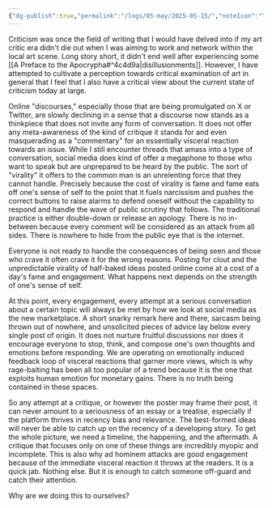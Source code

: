 ```yaml
---
{"dg-publish":true,"permalink":"/logs/05-may/2025-05-15/","noteIcon":"","created":"2025-05-15"}
---
```


Criticism was once the field of writing that I would have delved into if my art critic era didn't die out when I was aiming to work and network within the local art scene. Long story short, it didn't end well after experiencing some [[A Preface to the Apocrypha#^4c4d9a\|disillusionments]]. However, I have attempted to cultivate a perception towards critical examination of art in general that I feel that I also have a critical view about the current state of criticism today at large.

Online "discourses," especially those that are being promulgated on X or Twitter, are slowly declining in a sense that a discourse now stands as a thinkpiece that does not invite any form of conversation. It does not offer any meta-awareness of the kind of critique it stands for and even masquerading as a "commentary" for an essentially visceral reaction towards an issue. While I still encounter threads that amass into a type of conversation, social media does kind of offer a megaphone to those who want to speak but are unprepared to be heard by the public. The sort of "virality" it offers to the common man is an unrelenting force that they cannot handle. Precisely because the cost of virality is fame and fame eats off one's sense of self to the point that it fuels narcissism and pushes the correct buttons to raise alarms to defend oneself without the capability to respond and handle the wave of public scrutiny that follows. The traditional practice is either double-down or release an apology. There is no in-between because every comment will be considered as an attack from all sides. There is nowhere to hide from the public eye that is the internet.

Everyone is not ready to handle the consequences of being seen and those who crave it often crave it for the wrong reasons. Posting for clout and the unpredictable virality of half-baked ideas posted online come at a cost of a day's fame and engagement. What happens next depends on the strength of one's sense of self.

At this point, every engagement, every attempt at a serious conversation about a certain topic will always be met by how we look at social media as the new marketplace. A short snarky remark here and there, sarcasm being thrown out of nowhere, and unsolicited pieces of advice lay below every single post of origin. It does not nurture fruitful discussions nor does it encourage everyone to stop, think, and compose one's own thoughts and emotions before responding. We are operating on emotionally induced feedback loop of visceral reactions that garner more views, which is why rage-baiting has been all too popular of a trend because it is the one that exploits human emotion for monetary gains. There is no truth being contained in these spaces.

So any attempt at a critique, or however the poster may frame their post, it can never amount to a seriousness of an essay or a treatise, especially if the platform thrives in recency bias and relevance. The best-formed ideas will never be able to catch up on the recency of a developing story. To get the whole picture, we need a timeline, the happening, and the aftermath. A critique that focuses only on one of these things are incredibly myopic and incomplete. This is also why ad hominem attacks are good engagement because of the immediate visceral reaction it throws at the readers. It is a quick jab. Nothing else. But it is enough to catch someone off-guard and catch their attention.

Why are we doing this to ourselves?